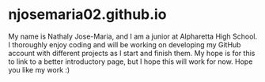 # njosemaria02.github.io
My name is Nathaly Jose-Maria, and I am a junior at Alpharetta High School. I thoroughly enjoy coding and will be working on developing my GitHub account with different projects as I start and finish them. My hope is for this to link to a better introductory page, but I hope this will work for now. Hope you like my work :)
